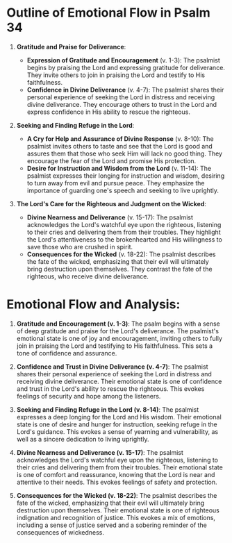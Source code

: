 # Outline of Emotional Flow in Psalm 34

1. **Gratitude and Praise for Deliverance**:
    - **Expression of Gratitude and Encouragement** (v. 1-3): The psalmist begins by praising the Lord and expressing gratitude for deliverance. They invite others to join in praising the Lord and testify to His faithfulness.
    - **Confidence in Divine Deliverance** (v. 4-7): The psalmist shares their personal experience of seeking the Lord in distress and receiving divine deliverance. They encourage others to trust in the Lord and express confidence in His ability to rescue the righteous.

2. **Seeking and Finding Refuge in the Lord**:
    - **A Cry for Help and Assurance of Divine Response** (v. 8-10): The psalmist invites others to taste and see that the Lord is good and assures them that those who seek Him will lack no good thing. They encourage the fear of the Lord and promise His protection.
    - **Desire for Instruction and Wisdom from the Lord** (v. 11-14): The psalmist expresses their longing for instruction and wisdom, desiring to turn away from evil and pursue peace. They emphasize the importance of guarding one's speech and seeking to live uprightly.

3. **The Lord's Care for the Righteous and Judgment on the Wicked**:
    - **Divine Nearness and Deliverance** (v. 15-17): The psalmist acknowledges the Lord's watchful eye upon the righteous, listening to their cries and delivering them from their troubles. They highlight the Lord's attentiveness to the brokenhearted and His willingness to save those who are crushed in spirit.
    - **Consequences for the Wicked** (v. 18-22): The psalmist describes the fate of the wicked, emphasizing that their evil will ultimately bring destruction upon themselves. They contrast the fate of the righteous, who receive divine deliverance.

# Emotional Flow and Analysis:

1. **Gratitude and Encouragement (v. 1-3)**: The psalm begins with a sense of deep gratitude and praise for the Lord's deliverance. The psalmist's emotional state is one of joy and encouragement, inviting others to fully join in praising the Lord and testifying to His faithfulness. This sets a tone of confidence and assurance.

2. **Confidence and Trust in Divine Deliverance (v. 4-7)**: The psalmist shares their personal experience of seeking the Lord in distress and receiving divine deliverance. Their emotional state is one of confidence and trust in the Lord's ability to rescue the righteous. This evokes feelings of security and hope among the listeners.

3. **Seeking and Finding Refuge in the Lord (v. 8-14)**: The psalmist expresses a deep longing for the Lord and His wisdom. Their emotional state is one of desire and hunger for instruction, seeking refuge in the Lord's guidance. This evokes a sense of yearning and vulnerability, as well as a sincere dedication to living uprightly.

4. **Divine Nearness and Deliverance (v. 15-17)**: The psalmist acknowledges the Lord's watchful eye upon the righteous, listening to their cries and delivering them from their troubles. Their emotional state is one of comfort and reassurance, knowing that the Lord is near and attentive to their needs. This evokes feelings of safety and protection.

5. **Consequences for the Wicked (v. 18-22)**: The psalmist describes the fate of the wicked, emphasizing that their evil will ultimately bring destruction upon themselves. Their emotional state is one of righteous indignation and recognition of justice. This evokes a mix of emotions, including a sense of justice served and a sobering reminder of the consequences of wickedness.